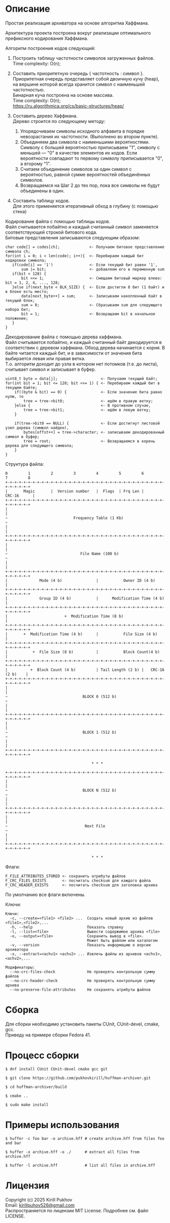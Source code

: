 Описание
=====================

Простая реализация архиватора на основе алгоритма Хаффмана.

Архитектура проекта построена вокруг реализации оптимального
префиксного кодирования Хаффмана.

Алгоритм построения кодов следующий:
1. Построить таблицу частотности символов загруженных файлов.\
   Time complexity: O(n);

2. Составить приоритетную очередь { частотность : символ }.\
   Приоритетная очередь представляет собой двоичную кучу (heap),
   на вершине которой всегда хранится символ с наименьшей
   частотностью.\
   Бинарная куча построена на основе массива.\
   Time complexity: O(n);\
   https://ru.algorithmica.org/cs/basic-structures/heap/

3. Составить дерево Хаффмана.\
   Дерево строится по следующему методу:
   1. Упорядочиваем символы исходного алфавита в порядке невозрастания их частотности. (Выполнено во втором пункте).
   2. Объединяем два символа с наименьшими вероятностями.\
      Символу с большей вероятностью приписываем "1", символу с
      меньшей — "0" в качестве элементов их кодов. Если вероятности совпадают то первому символу приписывается "0", a второму "1".
   3. Считаем объединение символов за один символ с вероятностью, равной сумме вероятностей объединённых символов.
   4. Возвращаемся на Шаг 2 до тех пор, пока все символы не будут объединены в один.
   
4. Составить таблицу кодов.\
   Для этого применяется итеративный обход в глубину (с помощью стека)

Кодирование файла с помощью таблицы кодов.\
Файл считывается побайтно и каждый считанный символ заменяется 
соответствующей строкой битового кода.\
Битовые представления записываются следующим образом:
```
char code[] = codes[ch];             <- Получаем битовое представление символа ch;
for(int i = 0; i < len(code); i++){  <- Перебираем каждый бит кодировки символа;
   if(code[i] == '1')                <- Если текущий бит равен '1',
       sum |= bit;                   <- добавляем его в переменную sum
   if(bit < 128) {
       bit <<= 1;                    <- Смещаем битовый маркер влево: bit = 1, 2, 4, ..., 128;
   }else if(next_byte < BLK_SIZE) {  <- Если достигли 8 бит (1 байт) и в блоке есть место;
       data[next_byte++] = sum;      <- Записываем накопленный байт в текущий блок;
       sum = 0;                      <- Сбрасываем sum для следующего набора бит;
       bit = 1;                      <- Возвращаем bit в начальное положение;
   }
}
```

Декодирование файла с помощью дерева хаффмана.\
Файл считывается побайтно, и каждый считанный байт декодируется в соответствии с деревом хаффмана.
Обход дерева начинается с корня. В байте читается каждый бит, и в зависимости от значения бита выбирается левая или правая ветка.\
Т.о. алгоритм доходит до узла в котором нет потомков (т.е. до листа), считывает символ и записывает в буфер.
```
uint8_t byte = data[j];                   <- Получаем текущий байт;
for(int bit = 1; bit <= 128; bit <<= 1) { <- Перебираем каждый бит в текущем байте;
    if((byte & bit) == 0) {               <- Если значение бита равно нулю, то
        tree = tree->bit0;                <- идём в правую ветку;
    }else {                               <- В противном случае,
        tree = tree->bit1;                <- идём в левую ветку;
    }

    if(tree->bit0 == NULL) {              <- Если достигнут листовой узел дерева (символ найден),
        bytes[offst++] = tree->character; <- записываем декодированный символ в буфер;
        tree = root;                      <- Возвращаемся в корень дерева для следующего символа;
    }
}
```

Структура файла:

```
0         1         2         3         4         5         6         7         8
+-+-+-+-+-+-+-+-+-+-+-+-+-+-+-+-+-+-+-+-+-+-+-+-+-+-+-+-+-+-+-+-+-+-+-+-+-+-+-+-+
|       Magic       |  Version number   |  Flags  | Frq Len |       CRC-16      |
+-+-+-+-+-+-+-+-+-+-+-+-+-+-+-+-+-+-+-+-+-+-+-+-+-+-+-+-+-+-+-+-+-+-+-+-+-+-+-+-+
|                                                                               |
~                             Frequency Table (1 Kb)                            ~
|                                                                               |
+-+-+-+-+-+-+-+-+-+-+-+-+-+-+-+-+-+-+-+-+-+-+-+-+-+-+-+-+-+-+-+-+-+-+-+-+-+-+-+-+
|                                                                               |
~                                File Name (100 b)                              ~
|                                                                               |
+-+-+-+-+-+-+-+-+-+-+-+-+-+-+-+-+-+-+-+-+-+-+-+-+-+-+-+-+-+-+-+-+-+-+-+-+-+-+-+-+
|              Mode (4 b)               |           Owner ID (4 b)              |
+-+-+-+-+-+-+-+-+-+-+-+-+-+-+-+-+-+-+-+-+-+-+-+-+-+-+-+-+-+-+-+-+-+-+-+-+-+-+-+-+
|              Group ID (4 b)           |      Modification Time (4 b)          |
+-+-+-+-+-+-+-+-+-+-+-+-+-+-+-+-+-+-+-+-+-+-+-+-+-+-+-+-+-+-+-+-+-+-+-+-+-+-+-+-+
|                         +  Modification Time (8 b)                            |
+-+-+-+-+-+-+-+-+-+-+-+-+-+-+-+-+-+-+-+-+-+-+-+-+-+-+-+-+-+-+-+-+-+-+-+-+-+-+-+-+
|       +  Modification Time (4 b)      |           File Size (4 b)             |
+-+-+-+-+-+-+-+-+-+-+-+-+-+-+-+-+-+-+-+-+-+-+-+-+-+-+-+-+-+-+-+-+-+-+-+-+-+-+-+-+
|           +  File Size (8 b)          |           Block Count(4 b)            |
+-+-+-+-+-+-+-+-+-+-+-+-+-+-+-+-+-+-+-+-+-+-+-+-+-+-+-+-+-+-+-+-+-+-+-+-+-+-+-+-+
|          +  Block Count (4 b)         | Tail Length (2 b) |   CRC-16 (2 b)    |
+-+-+-+-+-+-+-+-+-+-+-+-+-+-+-+-+-+-+-+-+-+-+-+-+-+-+-+-+-+-+-+-+-+-+-+-+-+-+-+-+
|                                                                               |
~                                 BLOCK 0 (512 b)                               ~
|                                                                               |
+-+-+-+-+-+-+-+-+-+-+-+-+-+-+-+-+-+-+-+-+-+-+-+-+-+-+-+-+-+-+-+-+-+-+-+-+-+-+-+-+
|                                                                               |
~                                 BLOCK 1 (512 b)                               ~
|                                                                               |
+-+-+-+-+-+-+-+-+-+-+-+-+-+-+-+-+-+-+-+-+-+-+-+-+-+-+-+-+-+-+-+-+-+-+-+-+-+-+-+-+

                                      * * *
                                      
+-+-+-+-+-+-+-+-+-+-+-+-+-+-+-+-+-+-+-+-+-+-+-+-+-+-+-+-+-+-+-+-+-+-+-+-+-+-+-+-+                                   
|                                                                               |
~                                 BLOCK N (512 b)                               ~
|                                                                               |
+-+-+-+-+-+-+-+-+-+-+-+-+-+-+-+-+-+-+-+-+-+-+-+-+-+-+-+-+-+-+-+-+-+-+-+-+-+-+-+-+
|                                                                               |
~                                  Next File                                    ~
|                                                                               |
+-+-+-+-+-+-+-+-+-+-+-+-+-+-+-+-+-+-+-+-+-+-+-+-+-+-+-+-+-+-+-+-+-+-+-+-+-+-+-+-+

                                      * * *
```

Флаги:
```
F_FILE_ATTRIBUTES_STORED <- сохранить атрибуты файлов
F_CRC_FILES_EXISTS       <- посчитать checksum для каждого файла
F_CRC_HEADER_EXISTS      <- посчитать checksum для заголовка архива
```

По умолчанию все флаги включены.

Ключи:
```
Ключи:
  -c, --create=<file1> <file2> ...  Создать новый архив из файлов <file1>,<file2>,...
  -h, --help                        Показать справку
  -l, --list=<file>                 Вывести содержимое архива <file>
  -o, --output=<file>               Сохранить вывод в <file>.
                                    Может быть файлом или каталогом  
  -v, --version                     Показать информацию о версии архиватора
  -x, --extract=<achv1> <achv2> ... Извлечь файлы из архивов <achv1>,<achv2>,...

Модификаторы:
  --no-crc-files-check              Не проверять контрольную сумму файлов
  --no-crc-header-check             Не проверять контрольную сумму архива
  --no-preserve-file-attributes     Не сохранять атрибуты файлов
```

Сборка
=====================

Для сборки необходимо установить пакеты CUnit, CUnit-devel, cmake, gcc.\
Приведу на примере сборки Fedora 41.

Процесс сборки
=====================
```
$ dnf install CUnit CUnit-devel cmake gcc git

$ git clone https://github.com/pukhovkirill/huffman-archiver.git

$ cd huffman-archiver/build

$ cmake ..

$ sudo make install
```

Примеры использования
=====================

``$ huffer -c foo bar -o archive.hff # create archive.hff from files foo and bar``

``$ huffer -x archive.hff -o ./      # extract all files from archive.hff``

``$ huffer -l archive.hff            # list all files in archive.hff``


Лицензия
=====================
Copyright (c) 2025 Kirill Pukhov\
Email: kirillpuhov526@gmail.com\
Распространяется по лицензии MIT License. Подробнее см. файл LICENSE.
